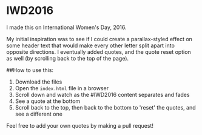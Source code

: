 # IWD2016
I made this on International Women's Day, 2016.

My initial inspiration was to see if I could create a parallax-styled effect on some header text that would make every other letter split apart into opposite directions. I eventually added quotes, and the quote reset option as well (by scrolling back to the top of the page).

##How to use this:
1. Download the files
2. Open the `index.html` file in a browser
3. Scroll down and watch as the #IWD2016 content separates and fades
4. See a quote at the bottom
5. Scroll back to the top, then back to the bottom to 'reset' the quotes, and see a different one

Feel free to add your own quotes by making a pull request!